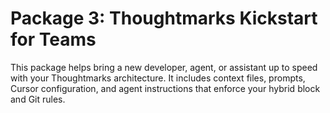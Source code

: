 # Package 3: Thoughtmarks Kickstart for Teams

This package helps bring a new developer, agent, or assistant up to speed
with your Thoughtmarks architecture. It includes context files, prompts,
Cursor configuration, and agent instructions that enforce your hybrid block and Git rules.

